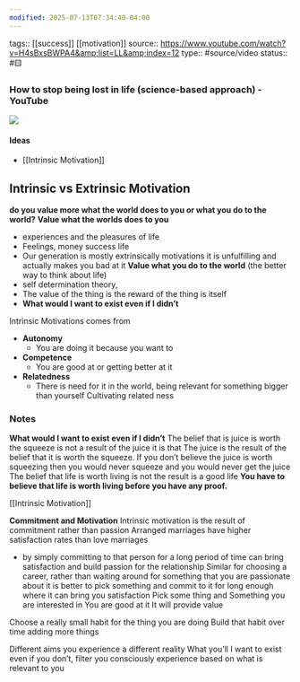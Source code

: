 ```yaml
---
modified: 2025-07-13T07:34:40-04:00
---
```


tags:: [[success]] [[motivation]]
source:: https://www.youtube.com/watch?v=H4sBxsBWPA4&amp;list=LL&amp;index=12
type:: #source/video
status:: #🟨 
### How to stop being lost in life (science-based approach) - YouTube

![](https://www.youtube.com/watch?v=H4sBxsBWPA4&amp;list=LL&amp;index=12)

#### Ideas


- [[Intrinsic Motivation]]

## Intrinsic vs Extrinsic Motivation

**do you value more what the world does to you or what you do to the world?**
**Value what the worlds does to you** 
- experiences and the pleasures of life
- Feelings, money success life
- Our generation is mostly extrinsically motivations it is unfulfilling  and actually makes you bad at it
**Value what you do to the world** (the better way to think about life)
- self determination theory, 
- The value of the thing is the reward of the thing is itself
- **What would I want to exist even if I didn’t**



Intrinsic Motivations comes from 
- **Autonomy**
    - You are doing it because you want to
- **Competence**
    - You are good at or getting better at it
- **Relatedness**
    - There is need for it in the world, being relevant for something bigger than yourself
		Cultivating related ness
### **Notes**
**What would I want to exist even if I didn’t**
The belief that is juice is worth the squeeze is not a result of the juice it is that 
The juice is the result of the belief that it is worth the squeeze.
If you don’t believe the juice is worth squeezing then you would never squeeze and you would never get the juice
The belief that life is worth living is not the result is a good life
**You have to believe that life is worth living before you have any proof.**

[[Intrinsic Motivation]]


**Commitment and Motivation**
Intrinsic motivation is the result of commitment rather than passion
Arranged marriages have higher satisfaction rates than love marriages
- by simply committing to that person for a long period of time can bring satisfaction and build passion for the relationship
Similar for choosing a career, rather than waiting around for something that you are passionate about it is better to pick something and commit to it for long enough where it can bring you satisfaction
Pick some thing and 
Something you are interested in
You are good at it
It will provide value

Choose a really small habit for the thing you are doing
Build that habit over time adding more things


Different aims you experience a different reality
What you’ll I want to exist even if you don’t, filter you consciously experience based on what is relevant to you